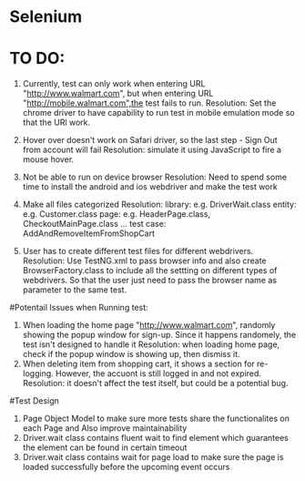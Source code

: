 # Selenium

# TO DO:
1. Currently, test can only work when entering URL "http://www.walmart.com", but when entering URL "http://mobile.walmart.com",the test fails to run. 
Resolution: Set the chrome driver to have capability to run test in mobile emulation mode so that the URl work.

2. Hover over doesn't work on Safari driver, so the last step - Sign Out from account will fail
Resolution: simulate it using JavaScript to fire a mouse hover.

3. Not be able to run on device browser
Resolution: Need to spend some time to install the android and ios webdriver and make the test work

4. Make all files categorized
Resolution:
library: e.g. DriverWait.class
entity: e.g. Customer.class
page: e.g. HeaderPage.class, CheckoutMainPage.class ...
test case: AddAndRemoveItemFromShopCart

5. User has to create different test files for different webdrivers.
Resolution: Use TestNG.xml to pass browser info and also create BrowserFactory.class to include all the settting on different types of webdrivers. So that the user just need to pass the browser name as parameter to the same test.


#Potentail Issues when Running test:
1. When loading the home page "http://www.walmart.com", randomly showing the popup window for sign-up. Since it
happens randomely, the test isn't designed to handle it
Resolution: when loading home page, check if the popup window is showing up, then dismiss it.
2. When deleting item from shopping cart, it shows a section for re-logging. However, the accuont is still logged in and not expired.
Resolution: it doesn't affect the test itself, but could be a potential bug.

#Test Design
1. Page Object Model to make sure more tests share the functionalites on each Page and Also improve maintainability
2. Driver.wait class contains fluent wait to find element which guarantees the element can be found in certain timeout
3. Driver.wait class contains wait for page load to make sure the page is loaded successfully before the upcoming event occurs


